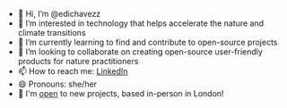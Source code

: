 - 👋 Hi, I’m @edichavezz
- 👀 I’m interested in technology that helps accelerate the nature and climate transitions
- 🌱 I’m currently learning to find and contribute to open-source projects
- 💞️ I’m looking to collaborate on creating open-source user-friendly products for nature practitioners
- 📫 How to reach me: [LinkedIn](https://www.linkedin.com/in/editachavezheredia) 
- 😄 Pronouns: she/her
- 💼 I'm [open](https://editachavez.simple.ink/) to new projects, based in-person in London! 
